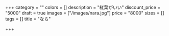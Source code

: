 +++
category = ""
colors = []
description = "紅葉がいい"
discount_price = "5000"
draft = true
images = ["/images/nara.jpg"]
price = "8000"
sizes = []
tags = []
title = "なら"

+++
